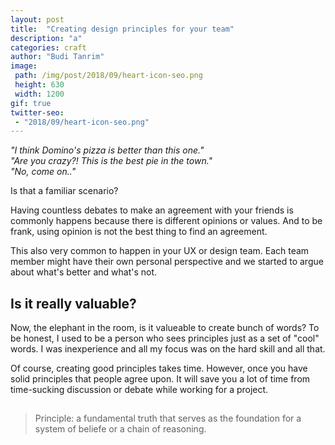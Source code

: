```yaml
---
layout: post
title:  "Creating design principles for your team"
description: "a"
categories: craft
author: "Budi Tanrim"
image:
 path: /img/post/2018/09/heart-icon-seo.png
 height: 630
 width: 1200
gif: true
twitter-seo: 
 - "2018/09/heart-icon-seo.png"
---
```

_"I think Domino's pizza is better than this one."_  
_"Are you crazy?! This is the best pie in the town."_  
_"No, come on.."_

Is that a familiar scenario?

Having countless debates to make an agreement with your friends is commonly happens because there is different opinions or values. And to be frank, using opinion is not the best thing to find an agreement.

This also very common to happen in your UX or design team. Each team member might have their own personal perspective and we started to argue about what's better and what's not.

## Is it really valuable?
Now, the elephant in the room, is it valueable to create bunch of words? To be honest, I used to be a person who sees principles just as a set of "cool" words. I was inexperience and all my focus was on the hard skill and all that.

Of course, creating good principles takes time. However, once you have solid principles that people agree upon. It will save you a lot of time from time-sucking discussion or debate while working for a project.

## 

> Principle: a fundamental truth that serves as the foundation for a system of beliefe or a chain of reasoning.



[julie]: https://medium.com/the-year-of-the-looking-glass/a-matter-of-principle-4f5e6ad076bb